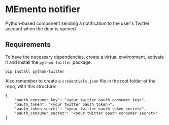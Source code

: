 # MEmento notifier
Python-based component sending a notification to the user's Twitter account when the door is opened

## Requirements
To have the necessary dependencies, create a virtual environment, activate it and install the `python-twitter` package: 
```
pip install python-twitter
```

Also remember to create a `credentials.json` file in the root folder of the repo, with this structure:
```
{
    "oauth_consumer_key": "<your twitter oauth consumer key>",
    "oauth_token": "<your twitter oauth token>",
    "oauth_token_secret": "<your twitter oauth token secret>",
    "oauth_consumer_secret": "<your twitter oauth consumer secret>"
}
```